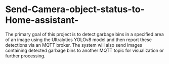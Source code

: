 # Send-Camera-object-status-to-Home-assistant-

The primary goal of this project is to detect garbage bins in a specified area of an image using the Ultralytics YOLOv8 model and then report these detections via an MQTT broker. The system will also send images containing detected garbage bins to another MQTT topic for visualization or further processing.